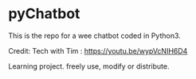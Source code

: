 # pyChatbot

This is the repo for a wee chatbot coded in Python3.

Credit: Tech with Tim : https://youtu.be/wypVcNIH6D4

Learning project. freely use, modify or distribute. 
